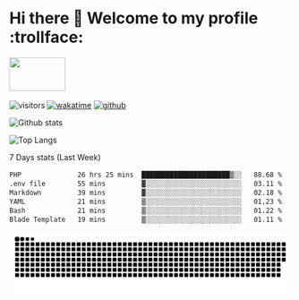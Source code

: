 # Hi there 👋 Welcome to my profile :trollface:
<!-- top left -->
<a href="#">
    <img src="https://media1.giphy.com/media/L0C3eo0XgklO7iqXRC/source.gif" width="100" height="60"/>
</a>

![visitors](https://visitor-badge.glitch.me/badge?page_id=saedyousef.saedyousef&left_color=green&right_color=red)
[![wakatime](https://wakatime.com/badge/user/03bf07e2-4c78-4826-8603-8922f0241061.svg)](https://wakatime.com/@03bf07e2-4c78-4826-8603-8922f0241061)
[![github](https://img.shields.io/github/followers/saedyousef?logo=github&style=plastic)](https://github.com/alanhamlett?tab=followers)

![Github stats](https://github-readme-stats.vercel.app/api?username=saedyousef&show_icons=true&theme=radical&count_private=true)

![Top Langs](https://github-readme-stats.vercel.app/api/top-langs/?username=saedyousef)

7 Days stats (Last Week)
<!--START_SECTION:waka-->

```text
PHP              26 hrs 25 mins  ██████████████████████▒░░   88.68 %
.env file        55 mins         ▓░░░░░░░░░░░░░░░░░░░░░░░░   03.11 %
Markdown         39 mins         ▓░░░░░░░░░░░░░░░░░░░░░░░░   02.18 %
YAML             21 mins         ▒░░░░░░░░░░░░░░░░░░░░░░░░   01.23 %
Bash             21 mins         ▒░░░░░░░░░░░░░░░░░░░░░░░░   01.22 %
Blade Template   19 mins         ▒░░░░░░░░░░░░░░░░░░░░░░░░   01.11 %
```

<!--END_SECTION:waka-->
    

![github contribution grid snake animation](https://raw.githubusercontent.com/saedyousef/saedyousef/output/github-contribution-grid-snake.svg)
